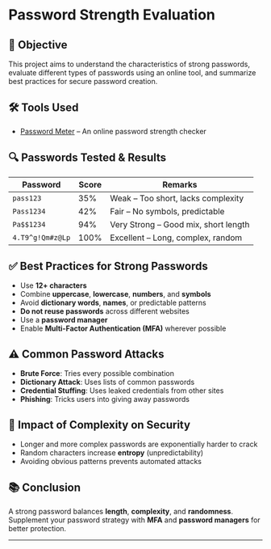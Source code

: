 # Password Strength Evaluation

## 📌 Objective
This project aims to understand the characteristics of strong passwords, evaluate different types of passwords using an online tool, and summarize best practices for secure password creation.

## 🛠 Tools Used
- [Password Meter](https://www.passwordmeter.com) – An online password strength checker

## 🔍 Passwords Tested & Results
| Password       | Score     | Remarks                              |
|----------------|-----------|---------------------------------------|
| `pass123`      | 35%       | Weak – Too short, lacks complexity    |
| `Pass1234`     | 42%       | Fair – No symbols, predictable        |
| `Pa$$1234`     | 94%       | Very Strong – Good mix, short length  |
| `4.T9^g!Qm#z@Lp`| 100%     | Excellent – Long, complex, random     |

## ✅ Best Practices for Strong Passwords
- Use **12+ characters**
- Combine **uppercase**, **lowercase**, **numbers**, and **symbols**
- Avoid **dictionary words**, **names**, or predictable patterns
- **Do not reuse passwords** across different websites
- Use a **password manager**
- Enable **Multi-Factor Authentication (MFA)** wherever possible

## ⚠️ Common Password Attacks
- **Brute Force**: Tries every possible combination
- **Dictionary Attack**: Uses lists of common passwords
- **Credential Stuffing**: Uses leaked credentials from other sites
- **Phishing**: Tricks users into giving away passwords

## 🔐 Impact of Complexity on Security
- Longer and more complex passwords are exponentially harder to crack
- Random characters increase **entropy** (unpredictability)
- Avoiding obvious patterns prevents automated attacks

## 📚 Conclusion
A strong password balances **length**, **complexity**, and **randomness**. Supplement your password strategy with **MFA** and **password managers** for better protection.

---

